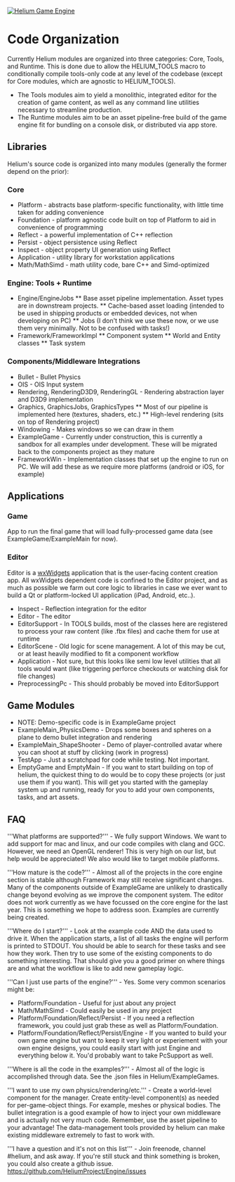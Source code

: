 <a href="http://heliumproject.org/">![Helium Game Engine](https://raw.github.com/HeliumProject/Engine/master/Documentation/Helium.png)</a>

# Code Organization #

Currently Helium modules are organized into three categories: Core, Tools, and Runtime.  This is done due to allow the HELIUM\_TOOLS macro to conditionally compile tools-only code at any level of the codebase (except for Core modules, which are agnostic to HELIUM\_TOOLS).
* The Tools modules aim to yield a monolithic, integrated editor for the creation of game content, as well as any command line utilities necessary to streamline production.
* The Runtime modules aim to be an asset pipeline-free build of the game engine fit for bundling on a console disk, or distributed via app store.

## Libraries ##

Helium's source code is organized into many modules (generally the former depend on the prior):

### Core ###

* Platform - abstracts base platform-specific functionality, with little time taken for adding convenience
* Foundation - platform agnostic code built on top of Platform to aid in convenience of programming
* Reflect - a powerful implementation of C++ reflection
* Persist - object persistence using Reflect
* Inspect - object property UI generation using Reflect
* Application - utility library for workstation applications
* Math/MathSimd - math utility code, bare C++ and Simd-optimized

### Engine: Tools + Runtime ### 

* Engine/EngineJobs
** Base asset pipeline implementation. Asset types are in downstream projects.
** Cache-based asset loading (intended to be used in shipping products or embedded devices, not when developing on PC)
** Jobs (I don't think we use these now, or we use them very minimally. Not to be confused with tasks!)
* Framework/FrameworkImpl
** Component system
** World and Entity classes
** Task system

### Components/Middleware Integrations ###

* Bullet - Bullet Physics
* OIS - OIS Input system
* Rendering, RenderingD3D9, RenderingGL - Rendering abstraction layer and D3D9 implementation
* Graphics, GraphicsJobs, GraphicsTypes
** Most of our pipeline is implemented here (textures, shaders, etc.)
** High-level rendering (sits on top of Rendering project)
* Windowing - Makes windows so we can draw in them
* ExampleGame - Currently under construction, this is currently a sandbox for all examples under development. These will be migrated back to the components project as they mature
* FrameworkWin - Implementation classes that set up the engine to run on PC. We will add these as we require more platforms (android or iOS, for example)

## Applications ##

### Game ###

App to run the final game that will load fully-processed game data (see ExampleGame/ExampleMain for now).

### Editor ###

Editor is a [wxWidgets](http://wxwidgets.org) application that is the user-facing content creation app.  All wxWidgets dependent code is confined to the Editor project, and as much as possible we farm out core logic to libraries in case we ever want to build a Qt or platform-locked UI application (iPad, Android, etc..).

* Inspect - Reflection integration for the editor
* Editor - The editor
* EditorSupport - In TOOLS builds, most of the classes here are registered to process your raw content (like .fbx files) and cache them for use at runtime
* EditorScene - Old logic for scene management. A lot of this may be cut, or at least heavily modified to fit a component workflow
* Application - Not sure, but this looks like semi low level utilities that all tools would want (like triggering perforce checkouts or watching disk for file changes)
* PreprocessingPc - This should probably be moved into EditorSupport

## Game Modules ##

* NOTE: Demo-specific code is in ExampleGame project
* ExampleMain_PhysicsDemo - Drops some boxes and spheres on a plane to demo bullet integration and rendering
* ExampleMain_ShapeShooter - Demo of player-controlled avatar where you can shoot at stuff by clicking (work in progress)
* TestApp - Just a scratchpad for code while testing. Not important.
* EmptyGame and EmptyMain - If you want to start building on top of helium, the quickest thing to do would be to copy these projects (or just use them if you want). This will get you started with the gameplay system up and running, ready for you to add your own components, tasks, and art assets.

## FAQ ##

'''What platforms are supported?''' - We fully support Windows. We want to add support for mac and linux, and our code compiles with clang and GCC. However, we need an OpenGL renderer! This is very high on our list, but help would be appreciated! We also would like to target mobile platforms.

'''How mature is the code?''' - Almost all of the projects in the core engine section is stable although Framework may still receive significant changes. Many of the components outside of ExampleGame are unlikely to drastically change beyond evolving as we improve the component system. The editor does not work currently as we have focussed on the core engine for the last year. This is something we hope to address soon. Examples are currently being created.

'''Where do I start?''' - Look at the example code AND the data used to drive it. When the application starts, a list of all tasks the engine will perform is printed to STDOUT. You should be able to search for these tasks and see how they work. Then try to use some of the existing components to do something interesting. That should give you a good primer on where things are and what the workflow is like to add new gameplay logic.

'''Can I just use parts of the engine?''' - Yes. Some very common scenarios might be:
* Platform/Foundation - Useful for just about any project
* Math/MathSimd - Could easily be used in any project
* Platform/Foundation/Reflect/Persist - If you need a reflection framework, you could just grab these as well as Platform/Foundation.
* Platform/Foundation/Reflect/Persist/Engine - If you wanted to build your own game engine but want to keep it very light or experiement with your own engine designs, you could easily start with just Engine and everything below it. You'd probably want to take PcSupport as well.

'''Where is all the code in the examples?''' - Almost all of the logic is accomplished through data. See the .json files in Helium/ExampleGames.

'''I want to use my own physics/rendering/etc.''' - Create a world-level component for the manager. Create entity-level component(s) as needed for per-game-object things. For example, meshes or physical bodies. The bullet integration is a good example of how to inject your own middleware and is actually not very much code. Remember, use the asset pipeline to your advantage! The data-management tools provided by helium can make existing middleware extremely to fast to work with.

'''I have a question and it's not on this list''' - Join freenode, channel #helium, and ask away. If you're still stuck and think something is broken, you could also create a github issue. https://github.com/HeliumProject/Engine/issues
